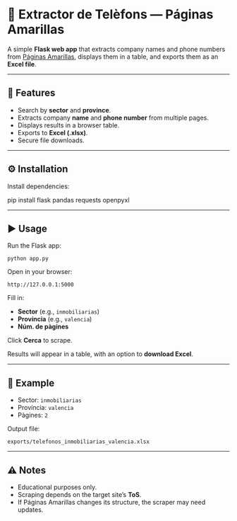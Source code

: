 # 📒 Extractor de Telèfons — Páginas Amarillas  

A simple **Flask web app** that extracts company names and phone numbers from [Páginas Amarillas](https://www.paginasamarillas.es/), displays them in a table, and exports them as an **Excel file**.  

---

## 🚀 Features
- Search by **sector** and **province**.  
- Extracts company **name** and **phone number** from multiple pages.  
- Displays results in a browser table.  
- Exports to **Excel (.xlsx)**.  
- Secure file downloads.  

---

## ⚙️ Installation

Install dependencies:

pip install flask pandas requests openpyxl

---

## ▶️ Usage

Run the Flask app:

```
python app.py
```

Open in your browser:

```
http://127.0.0.1:5000
```

Fill in:

* **Sector** (e.g., `inmobiliarias`)
* **Província** (e.g., `valencia`)
* **Núm. de pàgines**

Click **Cerca** to scrape.

Results will appear in a table, with an option to **download Excel**.

---

## 📄 Example

* Sector: `inmobiliarias`
* Província: `valencia`
* Pàgines: `2`

Output file:

```
exports/telefonos_inmobiliarias_valencia.xlsx
```

---

## ⚠️ Notes

* Educational purposes only.
* Scraping depends on the target site’s **ToS**.
* If Páginas Amarillas changes its structure, the scraper may need updates.

```
```
